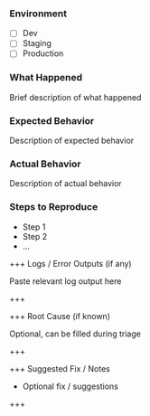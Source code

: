 ### Environment

- [ ] Dev
- [ ] Staging
- [ ] Production

### What Happened

Brief description of what happened

### Expected Behavior

Description of expected behavior

### Actual Behavior

Description of actual behavior

### Steps to Reproduce

- Step 1
- Step 2
- ...

+++ Logs / Error Outputs (if any)

Paste relevant log output here

+++

+++ Root Cause (if known)

Optional, can be filled during triage

+++

+++ Suggested Fix / Notes

* Optional fix / suggestions

+++
